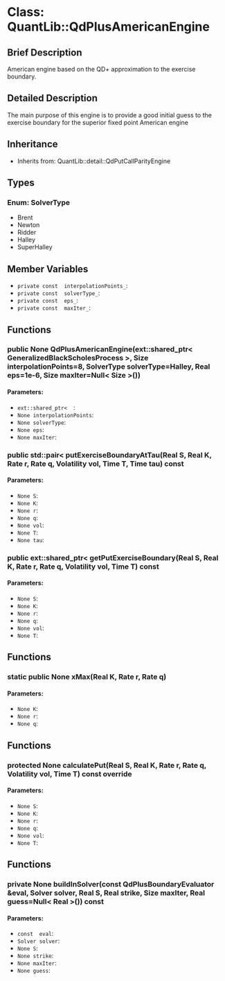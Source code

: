 # Class: QuantLib::QdPlusAmericanEngine

## Brief Description
American engine based on the QD+ approximation to the exercise boundary. 

## Detailed Description
The main purpose of this engine is to provide a good initial guess to the exercise boundary for the superior fixed point American engine 

## Inheritance
- Inherits from: QuantLib::detail::QdPutCallParityEngine

## Types
### Enum: SolverType
- Brent
- Newton
- Ridder
- Halley
- SuperHalley

## Member Variables
- `private const  interpolationPoints_`: 
- `private const  solverType_`: 
- `private const  eps_`: 
- `private const  maxIter_`: 

## Functions
### public None QdPlusAmericanEngine(ext::shared_ptr< GeneralizedBlackScholesProcess >, Size interpolationPoints=8, SolverType solverType=Halley, Real eps=1e-6, Size maxIter=Null< Size >())

#### Parameters:
- `ext::shared_ptr<  `: 
- `None interpolationPoints`: 
- `None solverType`: 
- `None eps`: 
- `None maxIter`: 

### public std::pair<  putExerciseBoundaryAtTau(Real S, Real K, Rate r, Rate q, Volatility vol, Time T, Time tau) const

#### Parameters:
- `None S`: 
- `None K`: 
- `None r`: 
- `None q`: 
- `None vol`: 
- `None T`: 
- `None tau`: 

### public ext::shared_ptr<  getPutExerciseBoundary(Real S, Real K, Rate r, Rate q, Volatility vol, Time T) const

#### Parameters:
- `None S`: 
- `None K`: 
- `None r`: 
- `None q`: 
- `None vol`: 
- `None T`: 

## Functions
### static public None xMax(Real K, Rate r, Rate q)

#### Parameters:
- `None K`: 
- `None r`: 
- `None q`: 

## Functions
### protected None calculatePut(Real S, Real K, Rate r, Rate q, Volatility vol, Time T) const override

#### Parameters:
- `None S`: 
- `None K`: 
- `None r`: 
- `None q`: 
- `None vol`: 
- `None T`: 

## Functions
### private None buildInSolver(const QdPlusBoundaryEvaluator &eval, Solver solver, Real S, Real strike, Size maxIter, Real guess=Null< Real >()) const

#### Parameters:
- `const  eval`: 
- `Solver solver`: 
- `None S`: 
- `None strike`: 
- `None maxIter`: 
- `None guess`: 

